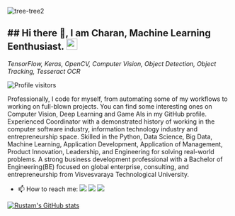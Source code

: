 ![tree-tree2](https://github.com/charanhu/Charan/blob/master/RedwoodJS.png?raw=true)

## ## Hi there 👋, I am Charan, Machine Learning Eenthusiast. <img src="https://media.giphy.com/media/hvRJCLFzcasrR4ia7z/giphy.gif" width="25px">

*TensorFlow, Keras, OpenCV, Computer Vision, Object Detection, Object Tracking, Tesseract OCR*

![Profile visitors](https://visitor-badge.glitch.me/badge?page_id=charanhu.visitor-badge)

Professionally, I code for myself, from automating some of my workflows to working on full-blown projects. You can find some interesting ones on Computer Vision, Deep Learning and Game AIs in my GitHub profile. Experienced Coordinator with a demonstrated history of working in the computer software industry, information technology industry and entrepreneurship space. Skilled in the Python, Data Science, Big Data, Machine Learning, Application Development, Application of Management, Product Innovation, Leadership, and Engineering for solving real-world problems. A strong business development professional with a Bachelor of Engineering(BE) focused on global enterprise, consulting, and entrepreneurship from Visvesvaraya Technological University. 


- 📫 How to reach me:
<a href="https://www.linkedin.com/in/charanhu"><img src="https://img.shields.io/badge/-LinkedIn-blue?style=flat-square&logo=Linkedin&logoColor=white"></a>
<a href="https://t.me/charanhu"><img src="https://img.shields.io/badge/-Telegram-2CA5E0?style=flat-square&logo=telegram&logoColor=white"></a>
<a href="mailto:charanhumail@gmail.com"><img src="https://img.shields.io/badge/-Gmail-c14438?style=flat-square&logo=Gmail&logoColor=white"></a>

[![Rustam's GitHub stats](https://github-readme-stats.vercel.app/api?username=charanhu&count_private=true&show_icons=true&theme=tokyonight)](https://github.com/anuraghazra/github-readme-stats)

<!-- If you are reading this believe me you can achieve big results! Always remember why you have started. -->
